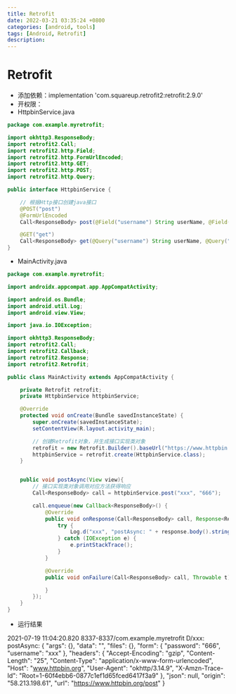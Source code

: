 ```yaml
---
title: Retrofit
date: 2022-03-21 03:35:24 +0800
categories: [android, tools]
tags: [Android, Retrofit]
description: 
---
```

# Retrofit

- 添加依赖：implementation 'com.squareup.retrofit2:retrofit:2.9.0'
- 开权限：<uses-permission android:name="android.permission.INTERNET"/>
- HttpbinService.java

```java
package com.example.myretrofit;

import okhttp3.ResponseBody;
import retrofit2.Call;
import retrofit2.http.Field;
import retrofit2.http.FormUrlEncoded;
import retrofit2.http.GET;
import retrofit2.http.POST;
import retrofit2.http.Query;

public interface HttpbinService {

    // 根据Http接口创建java接口
    @POST("post")
    @FormUrlEncoded
    Call<ResponseBody> post(@Field("username") String userName, @Field("password") String pwd);

    @GET("get")
    Call<ResponseBody> get(@Query("username") String userName, @Query("password") String pwd);
}
```

- MainActivity.java

```java
package com.example.myretrofit;

import androidx.appcompat.app.AppCompatActivity;

import android.os.Bundle;
import android.util.Log;
import android.view.View;

import java.io.IOException;

import okhttp3.ResponseBody;
import retrofit2.Call;
import retrofit2.Callback;
import retrofit2.Response;
import retrofit2.Retrofit;

public class MainActivity extends AppCompatActivity {

    private Retrofit retrofit;
    private HttpbinService httpbinService;

    @Override
    protected void onCreate(Bundle savedInstanceState) {
        super.onCreate(savedInstanceState);
        setContentView(R.layout.activity_main);

        // 创建Retrofit对象，并生成接口实现类对象
        retrofit = new Retrofit.Builder().baseUrl("https://www.httpbin.org/").build();
        httpbinService = retrofit.create(HttpbinService.class);
    }


    public void postAsync(View view){
        // 接口实现类对象调用对应方法获得响应
        Call<ResponseBody> call = httpbinService.post("xxx", "666");

        call.enqueue(new Callback<ResponseBody>() {
            @Override
            public void onResponse(Call<ResponseBody> call, Response<ResponseBody> response) {
                try {
                    Log.d("xxx", "postAsync: " + response.body().string());
                } catch (IOException e) {
                    e.printStackTrace();
                }
            }

            @Override
            public void onFailure(Call<ResponseBody> call, Throwable t) {

            }
        });
    }
}
```

- 运行结果

2021-07-19 11:04:20.820 8337-8337/com.example.myretrofit D/xxx: postAsync: {
      "args": {}, 
      "data": "", 
      "files": {}, 
      "form": {
        "password": "666", 
        "username": "xxx"
      }, 
      "headers": {
        "Accept-Encoding": "gzip", 
        "Content-Length": "25", 
        "Content-Type": "application/x-www-form-urlencoded", 
        "Host": "www.httpbin.org", 
        "User-Agent": "okhttp/3.14.9", 
        "X-Amzn-Trace-Id": "Root=1-60f4ebb6-0877c1ef1d65fced6417f3a9"
      }, 
      "json": null, 
      "origin": "58.213.198.61", 
      "url": "https://www.httpbin.org/post"
    }
